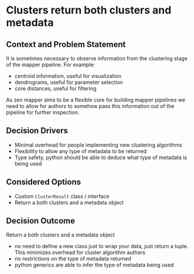 # Clusters return both clusters and metadata

## Context and Problem Statement

It is sometimes necessary to observe information from the clustering stage of
the mapper pipeline. For example:
- centroid information, useful for visualization
- dendrograms, useful for parameter selection
- core distances, useful for filtering

As zen mapper aims to be a flexible core for building mapper pipelines we need
to allow for authors to somehow pass this information out of the pipeline for
further inspection.

## Decision Drivers

- Minimal overhead for people implementing new clustering algorithms
- Flexibility to allow any type of metadata to be returned
- Type safety, python should be able to deduce what type of metadata is being
  used

## Considered Options

- Custom `ClusterResult` class / interface
- Return a both clusters and a metadata object

## Decision Outcome

Return a both clusters and a metadata object

- no need to define a new class just to wrap your data, just return a tuple.
  This minimizes overhead for cluster algorithm authors
- no restrictions on the type of metadata returned
- python generics are able to infer the type of metadata being used
